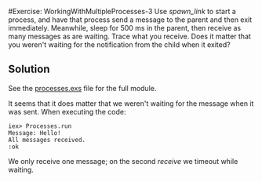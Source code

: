 #Exercise: WorkingWithMultipleProcesses-3
Use *spawn_link* to start a process, and have that process send a message to the parent and then exit immediately. Meanwhile, sleep for 500 ms in the parent, then receive as many messages as are waiting. Trace what you receive. Does it matter that you weren't waiting for the notification from the child when it exited?

## Solution
See the [processes.exs](./processes.exs) file for the full module.

It seems that it does matter that we weren't waiting for the message when it was sent. When executing the code:
```
iex> Processes.run
Message: Hello!
All messages received.
:ok
```

We only receive one message; on the second *receive* we timeout while waiting.
